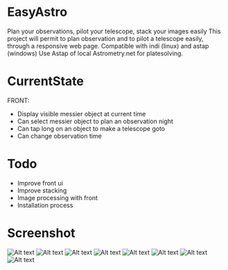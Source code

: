 # EasyAstro
Plan your observations, pilot your telescope, stack your images easily
This project will permit to plan observation and to pilot a telescope easily, through a responsive web page. 
Compatible with indi (linux) and astap (windows)
Use Astap of local Astrometry.net for platesolving.


# CurrentState
FRONT:
- Display visible messier object at current time
- Can select messier object to plan an observation night
- Can tap long on an object to make a telescope goto
- Can change observation time


# Todo
- Improve front ui 
- Improve stacking
- Image processing with front
- Installation process

# Screenshot


![Alt text](doc/web.png?raw=true "Web interface")
![Alt text](doc/web2.png?raw=true "Web interface")
![Alt text](doc/android.png?raw=true "Plan your observation")
![Alt text](doc/selecthour.png?raw=true "Plan your observation")
![Alt text](doc/list.png?raw=true "Plan your observation")
![Alt text](doc/server.png?raw=true "Pilot your telescope")
![Alt text](doc/telescop2.png?raw=true "Pilot your telescope")
![Alt text](doc/m97_stacking.png?raw=true "Live Stacking")
